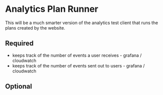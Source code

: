 # Analytics Plan Runner

This will be a much smarter version of the analytics test client that runs the plans created by the website.

## Required

- keeps track of the number of events a user receives - grafana / cloudwatch
- keeps track of the number of events sent out to users - grafana / cloudwatch

## Optional